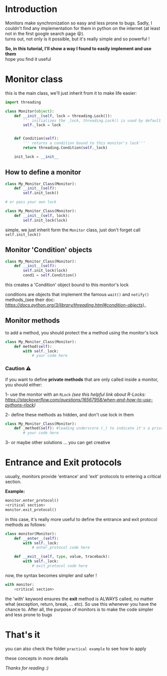 # Introduction

Monitors make synchronization so easy and less prone to bugs. Sadly, I couldn't find any implementation for them in python on the internet (at least not in the first google search page 😝).  
turns out, not only is it possible, but it's really simple and so powerful !  
  
**So, in this tutorial, I'll show a way I found to easily implement and use them**  
hope you find it useful

# Monitor class

this is the main class, we'll just inherit from it to make life easier:

```python
import threading

class Monitor(object):
    def __init__(self, lock = threading.Lock()):
        ''' initializes the _lock, threading.Lock() is used by default '''
        self._lock = lock


    def Condition(self):
        ''' returns a condition bound to this monitor's lock'''
        return threading.Condition(self._lock)

    init_lock = __init__
```

## How to define a monitor

```python
class My_Monitor_Class(Monitor):
    def __init__(self):
        self.init_lock()

# or pass your own lock

class My_Monitor_Class(Monitor):
    def __init__(self, lock):
        self.init_lock(lock)
```

simple, we just inherit form the `Monitor` class, just don't forget call `self.init_lock()`

## Monitor 'Condition' objects

```python
class My_Monitor_Class(Monitor):
    def __init__(self):
        self.init_lock(lock)
        cond1 = self.Condition()
```

this creates a 'Condition' object bound to this monitor's lock

conditions are objects that implement the famous `wait()` and `notify()` methods_(see their doc: _<https://docs.python.org/3/library/threading.html#condition-objects>_)_

## Monitor methods

to add a method, you should protect the a method using the monitor's lock

```python
class My_Monitor_Class(Monitor):
    def method(self):
        with self._lock:
            # your code here
```

### Caution ⚠

if you want to define **private methods** that are only called inside a monitor, you should either:

1- use the monitor with an `RLock` _(see this helpful link about R-Locks: _<https://stackoverflow.com/questions/16567958/when-and-how-to-use-pythons-rlock>_)_

2- define these methods as hidden, and don't use lock in them

```python
class My_Monitor_Class(Monitor):
    def _method(self): #leading underscore (_) to indicate it's a private method
        # your code here
```

3- or maybe other solutions … you can get creative

# Entrance and Exit protocols

usually, monitors provide 'entrance' and 'exit' protocols to entering a critical section.

**Example:**

```python
monitor.enter_protocol()
<critical section>
monitor.exit_protocol()
```

in this case, it's really more useful to define the entrance and exit protocol methods as follows:

```python
class monitor(Monitor):
    def __enter__(self):
        with self._lock:
            # enter_protocol code here

    def __exit__(self, type, value, traceback):
        with self._lock:
            # exit_protocol code here
```

now, the syntax becomes simpler and safer !

```python
with monitor:
    <critical section>
```

the 'with' keyword ensures the **exit** method is ALWAYS called, no matter what (exception, return, break, … etc). So use this whenever you have the chance to. After all, the purpose of monitors is to make the code simpler and less prone to bugs

# That's it

you can also check the folder `practical example` to see how to apply

these concepts in more details

_Thanks for reading :)_

